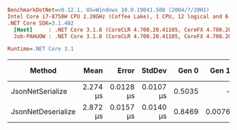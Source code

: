 ``` ini

BenchmarkDotNet=v0.12.1, OS=Windows 10.0.19041.508 (2004/?/20H1)
Intel Core i7-8750H CPU 2.20GHz (Coffee Lake), 1 CPU, 12 logical and 6 physical cores
.NET Core SDK=3.1.402
  [Host]     : .NET Core 3.1.8 (CoreCLR 4.700.20.41105, CoreFX 4.700.20.41903), X64 RyuJIT
  Job-PAHUOW : .NET Core 3.1.8 (CoreCLR 4.700.20.41105, CoreFX 4.700.20.41903), X64 RyuJIT

Runtime=.NET Core 3.1  

```
|             Method |     Mean |     Error |    StdDev |  Gen 0 |  Gen 1 | Gen 2 | Allocated |
|------------------- |---------:|----------:|----------:|-------:|-------:|------:|----------:|
|   JsonNetSerialize | 2.274 μs | 0.0128 μs | 0.0107 μs | 0.5035 |      - |     - |   2.32 KB |
| JsonNetDeserialize | 2.872 μs | 0.0157 μs | 0.0140 μs | 0.8469 | 0.0076 |     - |    3.9 KB |

